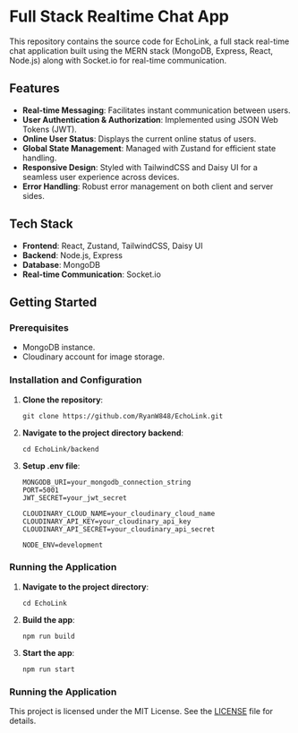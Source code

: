 # Full Stack Realtime Chat App

This repository contains the source code for EchoLink, a full stack real-time chat application built using the MERN stack (MongoDB, Express, React, Node.js) along with Socket.io for real-time communication.

## Features

- **Real-time Messaging**: Facilitates instant communication between users.
- **User Authentication & Authorization**: Implemented using JSON Web Tokens (JWT).
- **Online User Status**: Displays the current online status of users.
- **Global State Management**: Managed with Zustand for efficient state handling.
- **Responsive Design**: Styled with TailwindCSS and Daisy UI for a seamless user experience across devices.
- **Error Handling**: Robust error management on both client and server sides.

## Tech Stack

- **Frontend**: React, Zustand, TailwindCSS, Daisy UI
- **Backend**: Node.js, Express
- **Database**: MongoDB
- **Real-time Communication**: Socket.io

## Getting Started

### Prerequisites

- MongoDB instance.
- Cloudinary account for image storage.

### Installation and Configuration

1. **Clone the repository**:

   ```
   git clone https://github.com/RyanW848/EchoLink.git
   ```

2. **Navigate to the project directory backend**:
   
   ```
   cd EchoLink/backend
   ```

3. **Setup .env file**:
   
   ```
   MONGODB_URI=your_mongodb_connection_string
   PORT=5001
   JWT_SECRET=your_jwt_secret
    
   CLOUDINARY_CLOUD_NAME=your_cloudinary_cloud_name
   CLOUDINARY_API_KEY=your_cloudinary_api_key
   CLOUDINARY_API_SECRET=your_cloudinary_api_secret
    
   NODE_ENV=development
   ```

### Running the Application

1. **Navigate to the project directory**:

   ```
   cd EchoLink
   ```

2. **Build the app**:
   
   ```
   npm run build
   ```

3. **Start the app**:
   
   ```
   npm run start
   ```

### Running the Application

This project is licensed under the MIT License. See the [LICENSE](https://github.com/RyanW848/EchoLink/blob/main/.gitignore) file for details.
   
